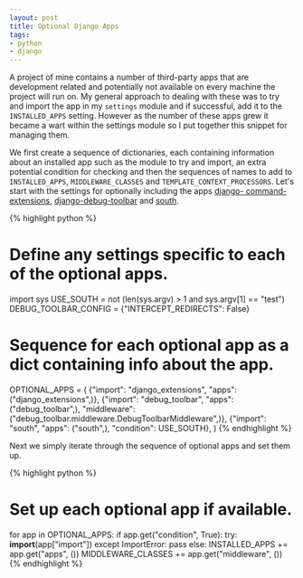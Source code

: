 ```yaml
--- 
layout: post
title: Optional Django Apps
tags: 
- python
- django
---
```

A project of mine contains a number of third-party apps that are development
related and potentially not available on every machine the project will run
on. My general approach to dealing with these was to try and import the app in
my `settings` module and if successful, add it to the `INSTALLED_APPS`
setting. However as the number of these apps grew it became a wart within the
settings module so I put together this snippet for managing them.

We first create a sequence of dictionaries, each containing information about
an installed app such as the module to try and import, an extra potential
condition for checking and then the sequences of names to add to
`INSTALLED_APPS`, `MIDDLEWARE_CLASSES` and `TEMPLATE_CONTEXT_PROCESSORS`.
Let's start with the settings for optionally including the apps [django-
command-extensions](http://github.com/django-extensions/django-extensions),
[django-debug-toolbar](http://github.com/robhudson/django-debug-toolbar) and
[south](http://south.aeracode.org).

{% highlight python %}
# Define any settings specific to each of the optional apps.
import sys
USE_SOUTH = not (len(sys.argv) > 1 and sys.argv[1] == "test")
DEBUG_TOOLBAR_CONFIG = {"INTERCEPT_REDIRECTS": False}

# Sequence for each optional app as a dict containing info about the app.
OPTIONAL_APPS = (
    {"import": "django_extensions", "apps": ("django_extensions",)},
    {"import": "debug_toolbar", "apps": ("debug_toolbar",), 
        "middleware": ("debug_toolbar.middleware.DebugToolbarMiddleware",)},
    {"import": "south", "apps": ("south",), "condition": USE_SOUTH},
)
{% endhighlight %}

Next we simply iterate through the sequence of optional apps and set them up.

{% highlight python %}
# Set up each optional app if available.
for app in OPTIONAL_APPS:
    if app.get("condition", True):
        try:
            __import__(app["import"])
        except ImportError:
            pass
        else:
            INSTALLED_APPS += app.get("apps", ())
            MIDDLEWARE_CLASSES += app.get("middleware", ())
{% endhighlight %}
